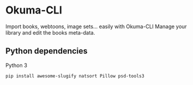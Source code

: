 # Okuma-CLI

Import books, webtoons, image sets... easily with Okuma-CLI
Manage your library and edit the books meta-data.

## Python dependencies
Python 3

`pip install awesome-slugify natsort Pillow psd-tools3`
